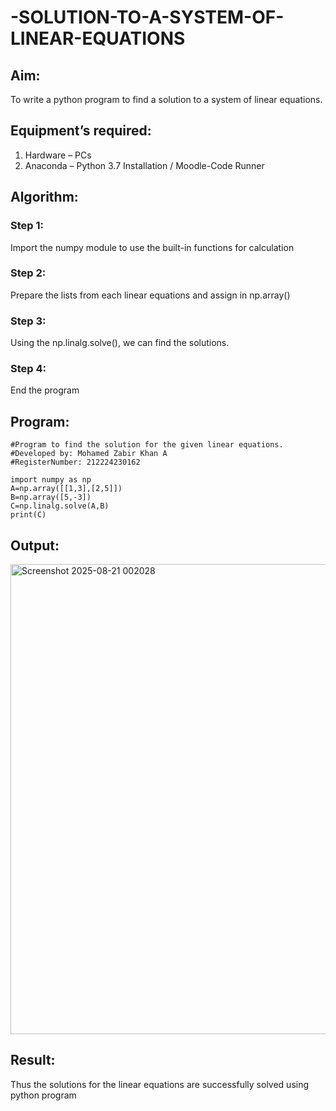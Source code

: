 # -SOLUTION-TO-A-SYSTEM-OF-LINEAR-EQUATIONS
## Aim:
To write a python program to find a solution to a system of linear equations.
## Equipment’s required:
1. 	Hardware – PCs
2. 	Anaconda – Python 3.7 Installation / Moodle-Code Runner
## Algorithm:
### Step 1: 
Import the numpy module to use the built-in functions for calculation
### Step 2: 
Prepare the lists from each linear equations and assign in np.array()
### Step 3: 
Using the np.linalg.solve(), we can find the solutions.
### Step 4: 
End the program
## Program:

```
#Program to find the solution for the given linear equations.
#Developed by: Mohamed Zabir Khan A
#RegisterNumber: 212224230162

import numpy as np
A=np.array([[1,3],[2,5]])
B=np.array([5,-3])
C=np.linalg.solve(A,B)
print(C)

```

## Output:

<img width="1241" height="752" alt="Screenshot 2025-08-21 002028" src="https://github.com/user-attachments/assets/6144e131-f876-4a77-8d26-1ff9d7e1cfbe" />

## Result: 

Thus the solutions for the linear equations are successfully solved using python program

